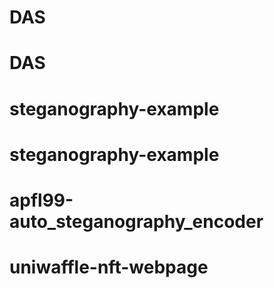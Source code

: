# DAS
# DAS
# steganography-example
# steganography-example
# apfl99-auto_steganography_encoder
# uniwaffle-nft-webpage

